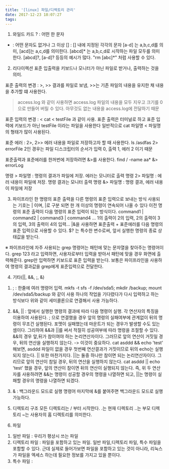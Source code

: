 ```yaml
---
title: '[linux] 파일/디렉토리 관리'
date: 2017-12-23 18:07:27
tags:
---
```


1. 와일드 카드
? : 어떤 한 문자
* : 어떤 문자도 없거나 그 이상
[] : [] 내에 지정된 각각의 문자
    [a-d] 는 a,b,c,d를 의미, [acd]는 a,c,d를 의미한다. [abcd]* 는 a,b,c,d로 시작하는 파일 모두를 의미한다.
    [abcd]?, [a-d]? 등등의 예시가 많다. "rm [abc]*" 처럼 사용할 수 있다.

2. 리다이렉션
표준 입출력을 키보드나 모니터가 아닌 파일로 받거나, 출력하는 것을 의미.

표준 출력의 변경 : >, >>
결과를 파일로 보냄, >>는 기존 파일의 내용을 유지한 채 내용을 추가할 떄 사용한다.
> access.log 와 같이 사용하면 access.log 파일의 내용을 모두 지우고 크기를 0으로 만들어 버릴 수 있다.
아무것도 없는 내용을 access.log에 전달하기 때문

표준 입력의 변경 : <
cat < testFile 과 같이 사용. 표준 출력은 터미널로 하고 표준 입력에 키보드가 아닌 testFile 이라는 파일을 사용한다
일반적으로 cat 파일명 < 파일명 의 형태가 많이 사용된다.

표준 에러 : 2>, 2>>
에러 내용을 파일로 저장하고자 할 때 사용한다. ls /asdfas 2> errorFile
2인 경우는 파일 디스크립터의 순서가 입력 0, 출력 1, 에러 2 이기 때문

표준출력과 표준에러를 한꺼번에 저장하려면 &>를 사용한다.
find / -name aa* &> errorLog

명령 > 파일명 : 명령의 결과가 파일에 저장. 에러는 모니터로 출력
명령 2> 파일명 : 에러 내용이 파일에 저장. 명령 결과는 모니터 출력
명령 &> 파일명 : 명령 결과, 에러 내용이 파일에 저장

3. 파이프라인
한 명령의 표준 출력을 다른 명령의 표준 입력으로 보내는 방식
사용되는 기호는 | 이며, |로 구분 되면 한 개 이상의 명령이 연속되어 나올 수 있다
이전 명령의 표준 출력이 다음 명령의 표준 입력이 되는 방식이다.
command1 | command2 | command3 | command4 ...
1의 출력이 2의 입력, 2의 출력이 3의 입력, 3의 출력이 4의 입력...
|&을 사용하면 표준출력 + 표준에러를 다음 명령의 표준 입력으로 사용할 수 있다.
$? 는 특수한 변수로써, 앞서 실행한 명령의 종료 상태값을 받는다.

※ 파이프라인에 자주 사용되는 grep 명령어는 패턴에 맞는 문자열을 찾아주는 명령어이다.
grep 123 라고 입력하면, 사용자로부터 입력을 받아서 패턴에 맞을 경우 화면에 출력해준다.
grep만 입력하면 키보드로 표준 입력을 받는다. 보통은 파이프라인을 사용하여 명령의 결과값을
grep에게 표준입력으로 전달한다.

4. 기타(||, &&, ;, &)
1) ; : 한줄에 여러 명령어 입력.
    mkfs -t sfs -f /dev/sda5; mkdir /backup; mount /dev/sda5/backup 와 같이 사용
    하나의 작업을 기다렸다가 다시 입력하고 하는 방식보다 위와 같이 세미콜론으로 연결해서 사용 가능하다.

2) &&, || : 앞에서 실행한 명령의 결과에 따라 다음 명령어 실행. 각 연산자의 특징을 이용하여 사용된다.
; 으로 연결했을 경우 앞의 명령의 실패여부에 관계없이 뒤의 명령이 무조건 실행된다.
포멧이 실패했는데 마운트가 되는 경우가 발생할 수도 있는 셈이다.
그리하여 &&과 ||를 써서 적절히 성공여부에 따라 명령을 조절할 수 있다.
&&의 경우 앞,뒤가 참이여야 하는 논리연산자이다.
그러므로 앞의 연산이 거짓일 경우, 뒤의 연산을 실행하지 않는다. -> 이것이 중요하다.
cat asddd && echo 'test' 해보면, asddd 파일이 없을 경우 첫번째 연산결과가 거짓이므로 뒤의 echo는 실행되지 않는다.
|| 또한 마찬가지다. ||는 둘중 하나만 참이면 되는 논리연산자이다.
그리므로 앞의 연산이 참일 경우, 뒤의 연산을 실행하지 않는다.
cat asddd || echo 'test' 했을 경우, 앞의 연산이 참이면 뒤의 연산이 실행되지 않는다.
즉, 위 두 연산자를 사용하려면 &&는 명령이 성공할 경우의 명령을 나열하면 되고, ||는 명령이 실패할 경우의 명령을 나열하면 되겠다.

3) & : 백그라운드 모드로 실행
명령어 마지막에 &를 붙여주면 백그라운드 모드로 실행 가능하다.

5. 디렉토리 구조
모든 디렉토리는 / 부터 시작한다.
.는 현재 디렉토리 ..는 부모 디렉토리 ~는 사용자의 홈 디렉토리를 의미한다.

6. 파일
1) 일반 파일 : 우리가 평상시 쓰는 파일
2) 디렉토리 파일 : 파일을 포함하고 있는 파일. 일반 파일,디렉토리 파일, 특수 파일을 포함할 수 있다.
                    근데 실제로 들어가보면 파일을 포함하고 있는 것이 아니라, 리눅스가 파일을 엑세스 하는데 필요한 정보를 가지고 있을 뿐이다.
3) 특수 파일 :

<!-- more -->